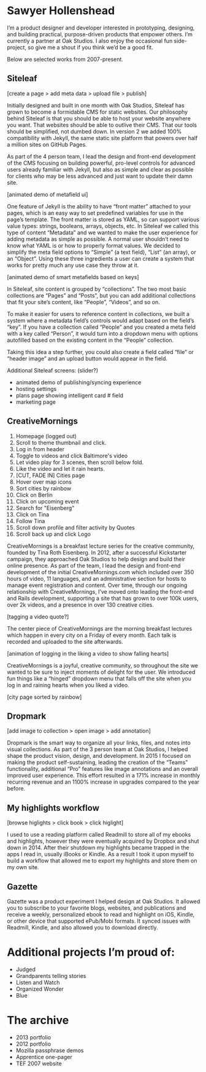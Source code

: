 # Sawyer Hollenshead

I’m a product designer and developer interested in prototyping, designing, and building practical, purpose-driven products that empower others. I’m currently a partner at Oak Studios. I also enjoy the occasional fun side-project, so give me a shout if you think we’d be a good fit.

Below are selected works from 2007-present.

## Siteleaf

[create a page > add meta data > upload file > publish]

Initially designed and built in one month with Oak Studios, Siteleaf has grown to become a formidable CMS for static websites. Our philosophy behind Siteleaf is that you should be able to host your website anywhere you want. That websites should be able to outlive their CMS. That our tools should be simplified, not dumbed down. In version 2 we added 100% compatibility with Jekyll, the same static site platform that powers over half a million sites on GitHub Pages.

As part of the 4 person team, I lead the design and front-end development of the CMS focusing on building powerful, pro-level controls for advanced users already familiar with Jekyll, but also as simple and clear as possible for clients who may be less advanced and just want to update their damn site.

[animated demo of metafield ui]

One feature of Jekyll is the ability to have “front matter” attached to your pages, which is an easy way to set predefined variables for use in the page’s template. The front matter is stored as YAML, so can support various value types: strings, booleans, arrays, objects, etc. In Siteleaf we called this type of content “Metadata” and we wanted to make the user experience for adding metadata as simple as possible. A normal user shouldn’t need to know what YAML is or how to properly format values. We decided to simplify the meta field options to “Simple” (a text field), “List” (an array), or an “Object”. Using these three ingredients a user can create a system that works for pretty much any use case they throw at it. 

[animated demo of smart metafields based on keys]

In Siteleaf, site content is grouped by “collections”. The two most basic collections are “Pages” and “Posts”, but you can add additional collections that fit your site’s content, like “People”, “Videos”, and so on.

To make it easier for users to reference content in collections, we built a system where a metadata field’s controls would adapt based on the field’s “key”. If you have a collection called “People” and you created a meta field with a key called “Person”, it would turn into a dropdown menu with options autofilled based on the existing content in the “People” collection. 

Taking this idea a step further, you could also create a field called “file” or “header image” and an upload button would appear in the field.

Additional Siteleaf screens: (slider?)

- animated demo of publishing/syncing experience
- hosting settings
- plans page showing intelligent card # field
- marketing page

## CreativeMornings

1. Homepage (logged out)
2. Scroll to theme thumbnail and click.
3. Log in from header
4. Toggle to videos and click Baltimore's video
5. Let video play for 3 scenes, then scroll below fold.
6. Like the video and let it rain hearts.
7. [CUT, FADE IN] Cities page
8. Hover over map icons 
9. Sort cities by rainbow
10. Click on Berlin
11. Click on upcoming event
12. Search for "Eisenberg"
13. Click on Tina
14. Follow Tina
15. Scroll down profile and filter activity by Quotes
16. Scroll back up and click Logo

CreativeMornings is a breakfast lecture series for the creative community, founded by Tina Roth Eisenberg. In 2012, after a successful Kickstarter campaign, they approached Oak Studios to help design and build their online presence. As part of the team, I lead the design and front-end development of the initial CreativeMornings.com which included over 350 hours of video, 11 languages, and an administrative section for hosts to manage event registration and content. Over time, through our ongoing relationship with CreativeMornings, I’ve moved onto leading the front-end and Rails development, supporting a site that has grown to over 100k users, over 2k videos, and a presence in over 130 creative cities.

[tagging a video quote?]

The center piece of CreativeMornings are the morning breakfast lectures which happen in every city on a Friday of every month. Each talk is recorded and uploaded to the site afterwards. 

[animation of logging in the  liking a video to show falling hearts]

CreativeMornings is a joyful, creative community, so throughout the site we wanted to be sure to inject moments of delight for the user. We introduced fun things like a “hinged” dropdown menu that falls off the site when you log in and raining hearts when you liked a video.

[city page sorted by rainbow]

## Dropmark

[add image to collection > open image > add annotation]

Dropmark is the smart way to organize all your links, files, and notes into visual collections. As part of the 3 person team at Oak Studios, I helped shape the product vision, design, and development. In 2015 I focused on making the product self-sustaining, leading the creation of the “Teams” functionality, additional “Pro” features like image annotations and an overall improved user experience. This effort resulted in a 171% increase in monthly recurring revenue and an 1100% increase in upgrades compared to the year before.

## My highlights workflow

[browse higlights > click book > click higlight]

I used to use a reading platform called Readmill to store all of my ebooks and highlights, however they were eventually acquired by Dropbox and shut down in 2014. After their shutdown my highlights became trapped in the apps I read in, usually iBooks or Kindle. As a result I took it upon myself to build a workflow that allowed me to export my highlights and store them on my own site. 

## Gazette

Gazette was a product experiment I helped design at Oak Studios. It allowed you to subscribe to your favorite blogs, websites, and publications and receive a weekly, personalized ebook to read and highlight on iOS, Kindle, or other device that supported ePub/Mobi formats. It synced issues with Readmill, Kindle, and also allowed you to download directly.

# Additional projects I’m proud of:

- Judged
- Grandparents telling stories
- Listen and Watch
- Organized Wonder
- Blue

# The archive

- 2013 portfolio
- 2012 portfolio
- Mozilla passphrase demos
- Apprentice one-pager
- TEF 2007 website
